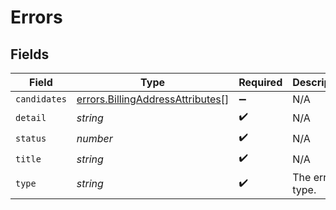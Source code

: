 # Errors


## Fields

| Field                                                                                | Type                                                                                 | Required                                                                             | Description                                                                          |
| ------------------------------------------------------------------------------------ | ------------------------------------------------------------------------------------ | ------------------------------------------------------------------------------------ | ------------------------------------------------------------------------------------ |
| `candidates`                                                                         | [errors.BillingAddressAttributes](../../models/errors/billingaddressattributes.md)[] | :heavy_minus_sign:                                                                   | N/A                                                                                  |
| `detail`                                                                             | *string*                                                                             | :heavy_check_mark:                                                                   | N/A                                                                                  |
| `status`                                                                             | *number*                                                                             | :heavy_check_mark:                                                                   | N/A                                                                                  |
| `title`                                                                              | *string*                                                                             | :heavy_check_mark:                                                                   | N/A                                                                                  |
| `type`                                                                               | *string*                                                                             | :heavy_check_mark:                                                                   | The error type.                                                                      |